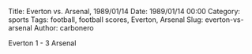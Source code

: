 Title: Everton vs. Arsenal, 1989/01/14
Date: 1989/01/14 00:00
Category: sports
Tags: football, football scores, Everton, Arsenal
Slug: everton-vs-arsenal
Author: carbonero


Everton 1 - 3 Arsenal
